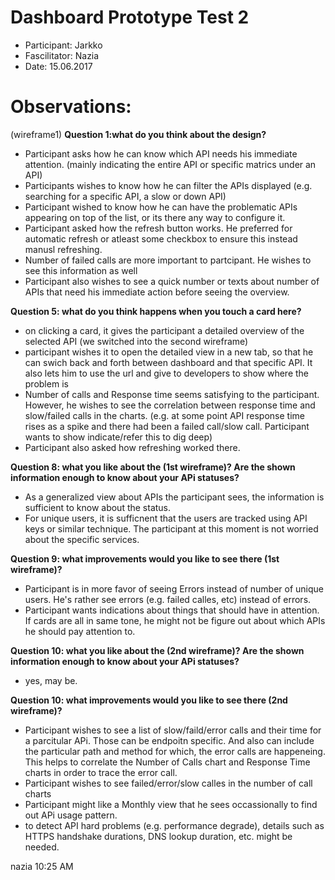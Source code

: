 # Dashboard Prototype Test 2
* Participant: Jarkko
* Fascilitator: Nazia
* Date: 15.06.2017

# Observations:

(wireframe1)
**Question 1:what do you think about the design?**

- Participant asks how he can know which API needs his immediate attention. (mainly indicating the entire API or specific matrics under an API)
- Participants wishes to know how he can filter the APIs displayed (e.g. searching for a specific API, a slow or down API)
- Participant wished to know how he can have the problematic APIs appearing on top of the list, or its there any way to configure it.
- Participant asked how the refresh button works. He preferred for automatic refresh or atleast some checkbox to ensure this instead manusl refreshing.
- Number of failed calls are more important to partcipant. He wishes to see this information as well
- Participant also wishes to see a quick number or texts about number of APIs that need his immediate action before seeing the overview.

**Question 5: what do you think happens when you touch a card here?**
- on clicking a card, it gives the participant a detailed overview of the selected API
(we switched into the second wireframe)
- participant wishes it to open the detailed view in a new tab, so that he can swich back and forth between dashboard and that specific API.
It also lets him to use the url and give to developers to show where the problem is
- Number of calls and Response time seems satisfying to the participant. However, he wishes to see the correlation between response time and slow/failed calls in the charts.
(e.g. at some point API response time rises as a spike and there had been a failed call/slow call. Participant wants to show indicate/refer this to dig deep)
- Participant also asked how refreshing worked there.

**Question 8: what you like about the (1st wireframe)? Are the shown information enough to know about your APi statuses?**
- As a generalized view about APIs the participant sees, the information is sufficient to know about the status.
- For unique users, it is sufficnent that the users are tracked using API keys or similar technique. The participant at this moment is not worried about the specific services. 


**Question 9: what improvements would you like to see there (1st wireframe)?**
- Participant is in more favor of seeing Errors instead of number of unique users. He's rather see errors (e.g. failed calles, etc) instead of errors.
- Participant wants indications about things that should have in attention. If cards are all in same tone, he might not be figure out about which APIs he should pay attention to.

**Question 10: what you like about the (2nd wireframe)? Are the shown information enough to know about your APi statuses?**
- yes, may be.

**Question 10: what improvements would you like to see there (2nd wireframe)?**
- Participant wishes to see a list of slow/faild/error calls and their time for a parcitular APi.
Those can be endpoitn specific.
And also can include the particular path and method for which, the error calls are happeneing.
This helps to correlate the Number of Calls chart and Response Time charts in order to trace the error call.
- Participant wishes to see failed/error/slow calles in the number of call charts
- Participant might like a Monthly view that he sees occassionally to find out APi usage pattern.
- to detect API hard problems (e.g. performance degrade), details such as HTTPS handshake durations, DNS lookup duration, etc. might be needed.

nazia 10:25 AM




